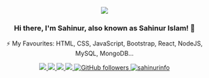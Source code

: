 <p align="center">
<img src="https://static.dribbble.com/users/730703/screenshots/6581243/avento.gif">
</p>
<h3 align="center">Hi there, I'm Sahinur, also known as Sahinur Islam! 👋 </h3>
<p align="center">
⚡ My Favourites: HTML, CSS, JavaScript, Bootstrap, React, NodeJS, MySQL, MongoDB... <br>
</p>

<p align="center">
  <a href="https://facebook.com/sahinurinfo" target="_blank">
    <img src="https://img.shields.io/badge/-Facebook-1877F2?style=flat&labelColor=1877F2&logo=facebook&logoColor=white&link=https://facebook.com/sahinurinfo">
  </a>
  
  <a href="https://twitter.com/sahinur_info" target="_blank">
    <img src="https://img.shields.io/badge/-Twitter-1ca0f1?style=flat&labelColor=1ca0f1&logo=twitter&logoColor=white&link=https://twitter.com/sahinur_info">
  </a>
  <a href="https://www.behance.net/sahinurinfo" target="_blank">
    <img src="https://img.shields.io/badge/-Behance-053eff?style=flat&labelColor=053eff&logo=behance&logoColor=white&link=https://www.behance.net/sahinurinfo">
  <a/>
  <a href="mailto:a.infosahinur@gmail.com?subject=Hello Dear Sahinur Islam! I send this message from your Github Profile. I need to talk to you!" target="_blank">
    <img src="https://img.shields.io/badge/-Mail Me-c14438?style=flat&logo=Gmail&logoColor=white&link=mailto:a.infosahinur@gmail.com">
  </a>
  <a href="https://github.com/sahinurinfo" target="_blank">
    <img alt="GitHub followers" src="https://img.shields.io/github/followers/sahinurinfo?label=Github&style=flat">
  </a>
  <a href="https://github.com/sahinurinfo" target="_blank">
    <img src="https://komarev.com/ghpvc/?username=sahinurinfo&label=Views&color=brightgreen&style=flat" alt="sahinurinfo" />
  </a>
</p 
